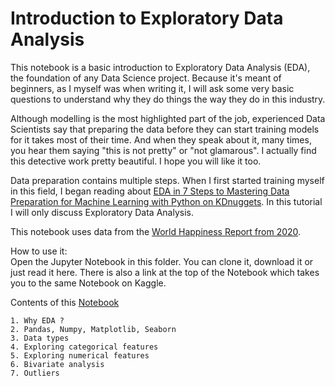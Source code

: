 # Introduction to Exploratory Data Analysis

This notebook is a basic introduction to Exploratory Data Analysis (EDA), the foundation of any Data Science project. Because it's meant of beginners, as I myself was when writing it, I will ask some very basic questions to understand why they do things the way they do in this industry.

Although modelling is the most highlighted part of the job, experienced Data Scientists say that preparing the data before they can start training models for it takes most of their time. And when they speak about it, many times, you hear them saying "this is not pretty" or "not glamarous". I actually find this detective work pretty beautiful. I hope you will like it too.

Data preparation contains multiple steps. When I first started training myself in this field, I began reading about <a href='https://www.kdnuggets.com/2019/06/7-steps-mastering-data-preparation-python.html'>EDA in 7 Steps to Mastering Data Preparation for Machine Learning with Python on KDnuggets</a>.
In this tutorial I will only discuss Exploratory Data Analysis.

This notebook uses data from the <a href='https://www.kaggle.com/mishki/exploratory-data-analysis-pandas-numpy-seaborn/data?scriptVersionId=85128049'>World Happiness Report from 2020</a>.

How to use it:  
Open the Jupyter Notebook in this folder. You can clone it, download it or just read it here. 
There is also a link at the top of the Notebook which takes you to the same Notebook on Kaggle. 

Contents of this <a href='https://github.com/mihaelagrigore/Exploratory-Data-Analysis/blob/main/exploratory-data-analysis-pandas-numpy-seaborn.ipynb'>Notebook</a>

    1. Why EDA ?
    2. Pandas, Numpy, Matplotlib, Seaborn
    3. Data types
    4. Exploring categorical features
    5. Exploring numerical features
    6. Bivariate analysis
    7. Outliers

